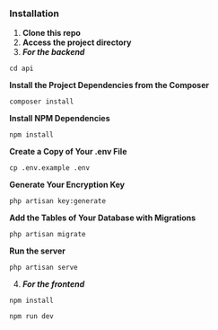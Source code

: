 ### Installation
1. **Clone this repo**
2. **Access the project directory**
3. ***For the backend***
```
cd api
```
**Install the Project Dependencies from the Composer**
```
composer install
```
**Install NPM Dependencies**
```
npm install
```
**Create a Copy of Your .env File**
```
cp .env.example .env
```
**Generate Your Encryption Key**
```
php artisan key:generate
```
**Add the Tables of Your Database with Migrations**
```
php artisan migrate
```
**Run the server**
```
php artisan serve
```

4. ***For the frontend***
```
npm install
```
```
npm run dev
```
